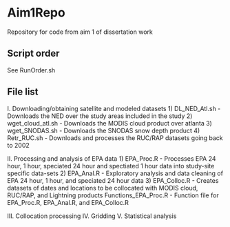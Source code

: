 # Aim1Repo
Repository for code from aim 1 of dissertation work

## Script order
See RunOrder.sh

## File list

I. Downloading/obtaining satellite and modeled datasets
	1) DL_NED_Atl.sh - Downloads the NED over the study areas included in the study
	2) wget_cloud_atl.sh - Downloads the MODIS cloud product over atlanta
	3) wget_SNODAS.sh - Downloads the SNODAS snow depth product
	4) Retr_RUC.sh - Downloads and processes the RUC/RAP datasets going back to 2002

II. Processing and analysis of EPA data
	1) EPA_Proc.R - Processes EPA 24 hour, 1 hour, speciated 24 hour and spectiated 1 hour data into study-site specific data-sets 
	2) EPA_Anal.R - Exploratory analysis and data cleaning of EPA 24 hour, 1 hour, and speciated 24 hour data
	3) EPA_Colloc.R - Creates datasets of dates and locations to be collocated with MODIS cloud, RUC/RAP, and Lightning products
	Functions_EPA_Proc.R - Function file for EPA_Proc.R, EPA_Anal.R, and EPA_Colloc.R

III. Collocation processing
IV. Gridding
V. Statistical analysis



